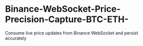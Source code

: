 # Binance-WebSocket-Price-Precision-Capture-BTC-ETH-
 Consume live price updates from Binance WebSocket and persist accurately

